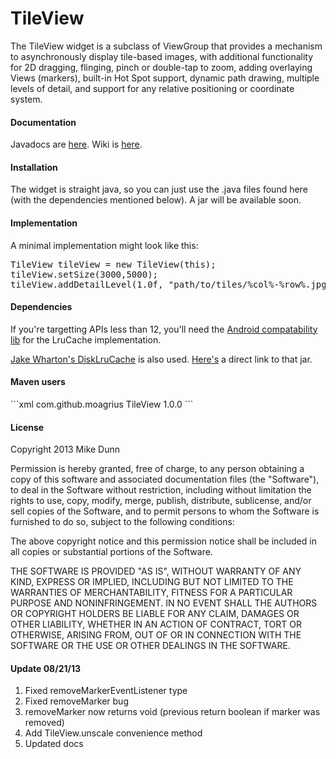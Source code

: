 <h1>TileView</h1>
<p>The TileView widget is a subclass of ViewGroup that provides a mechanism to asynchronously display tile-based images,
with additional functionality for 2D dragging, flinging, pinch or double-tap to zoom, adding overlaying Views (markers),
built-in Hot Spot support, dynamic path drawing, multiple levels of detail, and support for any relative positioning or 
coordinate system.</p>

<h4>Documentation</h4>
<p>Javadocs are <a href="http://moagrius.github.io/TileView/index.html?com/qozix/tileview/TileView.html" target="_blank">here</a>.
Wiki is <a href="https://github.com/moagrius/TileView/wiki">here</a>.</p>

<h4>Installation</h4>
<p>
  The widget is straight java, so you can just use the .java files found here (with the dependencies mentioned below).
  A jar will be available soon.
</p>

<h4>Implementation</h4>
<p>A minimal implementation might look like this:</p>
<pre>TileView tileView = new TileView(this);
tileView.setSize(3000,5000);
tileView.addDetailLevel(1.0f, "path/to/tiles/%col%-%row%.jpg");</pre>

<h4>Dependencies</h4>
<p>
  If you're targetting APIs less than 12, you'll need the 
  <a target="_blank" href="http://developer.android.com/tools/extras/support-library.html">Android compatability lib</a>
  for the LruCache implementation.
</p>
<p>
  <a target="_blank" href="https://github.com/JakeWharton/DiskLruCache">Jake Wharton's DiskLruCache</a> is also used.
  <a target="_blank" href="https://oss.sonatype.org/content/repositories/releases/com/jakewharton/disklrucache/1.3.1/disklrucache-1.3.1.jar">Here's</a> a direct link to that jar.
</p>

<h4>Maven users</h4>
```xml
<dependency>
	<groupId>com.github.moagrius</groupId>
	<artifactId>TileView</artifactId>
	<version>1.0.0</version>
</dependency>
```

<h4>License</h4>
<p>Copyright 2013 Mike Dunn</p>

<p>Permission is hereby granted, free of charge, to any person obtaining a copy
of this software and associated documentation files (the "Software"), to deal
in the Software without restriction, including without limitation the rights
to use, copy, modify, merge, publish, distribute, sublicense, and/or sell
copies of the Software, and to permit persons to whom the Software is
furnished to do so, subject to the following conditions:</p>

<p>The above copyright notice and this permission notice shall be included in
all copies or substantial portions of the Software.</p>

<p>THE SOFTWARE IS PROVIDED "AS IS", WITHOUT WARRANTY OF ANY KIND, EXPRESS OR
IMPLIED, INCLUDING BUT NOT LIMITED TO THE WARRANTIES OF MERCHANTABILITY,
FITNESS FOR A PARTICULAR PURPOSE AND NONINFRINGEMENT. IN NO EVENT SHALL THE
AUTHORS OR COPYRIGHT HOLDERS BE LIABLE FOR ANY CLAIM, DAMAGES OR OTHER
LIABILITY, WHETHER IN AN ACTION OF CONTRACT, TORT OR OTHERWISE, ARISING FROM,
OUT OF OR IN CONNECTION WITH THE SOFTWARE OR THE USE OR OTHER DEALINGS IN
THE SOFTWARE.</p>

<h4>Update 08/21/13</h4>
<ol>
  <li>Fixed removeMarkerEventListener type</li>
  <li>Fixed removeMarker bug</li>
  <li>removeMarker now returns void (previous return boolean if marker was removed)</li>
  <li>Add TileView.unscale convenience method</li>
  <li>Updated docs</li>
</ol>
